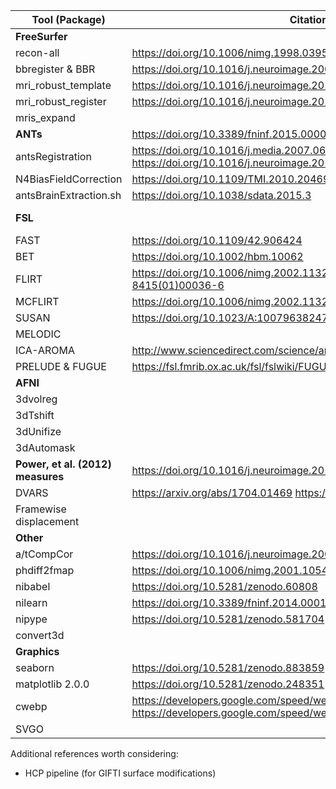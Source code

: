 | Tool (**Package**) | Citation(s) | Link to code or documentation |
|-----|-----|-----|
| **FreeSurfer** | | https://github.com/freesurfer/freesurfer |
| recon-all | https://doi.org/10.1006/nimg.1998.0395 | https://surfer.nmr.mgh.harvard.edu/fswiki/recon-all |
| bbregister & BBR | https://doi.org/10.1016/j.neuroimage.2009.06.060 |  |
| mri_robust_template | https://doi.org/10.1016/j.neuroimage.2012.02.084 | https://surfer.nmr.mgh.harvard.edu/fswiki/mri_robust_template |
| mri_robust_register | https://doi.org/10.1016/j.neuroimage.2010.07.020 | https://surfer.nmr.mgh.harvard.edu/fswiki/mri_robust_register |
| mris_expand | | https://mail.nmr.mgh.harvard.edu/pipermail/freesurfer/2009-July/011152.html |
| **ANTs** | https://doi.org/10.3389/fninf.2015.00005 | https://github.com/ANTsX/ANTs |
| antsRegistration | https://doi.org/10.1016/j.media.2007.06.004 https://doi.org/10.1016/j.neuroimage.2010.09.025 | |
| N4BiasFieldCorrection | https://doi.org/10.1109/TMI.2010.2046908 | |
| antsBrainExtraction.sh | https://doi.org/10.1038/sdata.2015.3 | https://github.com/ANTsX/ANTs/blob/v2.2.0/Scripts/antsBrainExtraction.sh |
| **FSL** | | https://doi.org/10.1016/j.neuroimage.2004.07.051 https://doi.org/10.1016/j.neuroimage.2008.10.055 https://doi.org/10.1016/j.neuroimage.2011.09.015
| FAST | https://doi.org/10.1109/42.906424 | https://fsl.fmrib.ox.ac.uk/fsl/fslwiki/FAST |
| BET | https://doi.org/10.1002/hbm.10062 | https://fsl.fmrib.ox.ac.uk/fsl/fslwiki/BET |
| FLIRT | https://doi.org/10.1006/nimg.2002.1132 https://doi.org/10.1016/S1361-8415(01)00036-6 | https://fsl.fmrib.ox.ac.uk/fsl/fslwiki/FLIRT; https://fsl.fmrib.ox.ac.uk/fsl/fslwiki/FLIRT_BBR |
| MCFLIRT | https://doi.org/10.1006/nimg.2002.1132 | https://fsl.fmrib.ox.ac.uk/fsl/fslwiki/MCFLIRT |
| SUSAN | https://doi.org/10.1023/A:1007963824710 | https://fsl.fmrib.ox.ac.uk/fsl/fslwiki/SUSAN |
| MELODIC | | https://fsl.fmrib.ox.ac.uk/fsl/fslwiki/MELODIC |
| ICA-AROMA | http://www.sciencedirect.com/science/article/pii/S1053811915001822 | https://github.com/rhr-pruim/ICA-AROMA/ |
| PRELUDE & FUGUE | https://fsl.fmrib.ox.ac.uk/fsl/fslwiki/FUGUE/Guide | https://nipype.readthedocs.io/en/latest/interfaces/generated/workflows.dmri/fsl.utils.html#cleanup-edge-pipeline |
| **AFNI** | | https://doi.org/10.1006/cbmr.1996.0014; https://doi.org/10.1016/j.neuroimage.2011.08.056
| 3dvolreg | | https://afni.nimh.nih.gov/pub/dist/doc/program_help/3dvolreg.html |
| 3dTshift | | https://afni.nimh.nih.gov/pub/dist/doc/program_help/3dTshift.html |
| 3dUnifize | | https://afni.nimh.nih.gov/pub/dist/doc/program_help/3dUnifize.html |
| 3dAutomask | | https://afni.nimh.nih.gov/pub/dist/doc/program_help/3dAutomask.html |
| **Power, et al. (2012) measures** | https://doi.org/10.1016/j.neuroimage.2011.10.018 | |
| DVARS | https://arxiv.org/abs/1704.01469 https://doi.org/10.1101/125021 | https://nipype.readthedocs.io/en/latest/interfaces/generated/nipype.algorithms.confounds.html#computedvars |
| Framewise displacement | | https://nipype.readthedocs.io/en/latest/interfaces/generated/nipype.algorithms.confounds.html#framewisedisplacement |
| **Other**
| a/tCompCor | https://doi.org/10.1016/j.neuroimage.2007.04.042 | http://nipype.readthedocs.io/en/latest/interfaces/generated/nipype.algorithms.confounds.html#compcor |
| phdiff2fmap | https://doi.org/10.1006/nimg.2001.1054 | https://fmriprep.readthedocs.io/en/stable/sdc/estimation.html#fmriprep.workflows.fieldmap.phdiff.phdiff2fmap |
| nibabel | https://doi.org/10.5281/zenodo.60808 | https://github.com/nipy/nibabel/ |
| nilearn | https://doi.org/10.3389/fninf.2014.00014 | https://github.com/nilearn/nilearn/ |
| nipype | https://doi.org/10.5281/zenodo.581704 | https://github.com/nipy/nipype/ |
| convert3d | | https://sourceforge.net/projects/c3d/ |
| **Graphics**
| seaborn | https://doi.org/10.5281/zenodo.883859 | https://github.com/mwaskom/seaborn |
| matplotlib 2.0.0 | https://doi.org/10.5281/zenodo.248351 | https://github.com/matplotlib/matplotlib |
| cwebp | https://developers.google.com/speed/webp/docs/webp_study https://developers.google.com/speed/webp/docs/webp_lossless_alpha_study | https://developers.google.com/speed/webp/ |
| SVGO | | https://github.com/svg/svgo |

Additional references worth considering:

* HCP pipeline (for GIFTI surface modifications)
